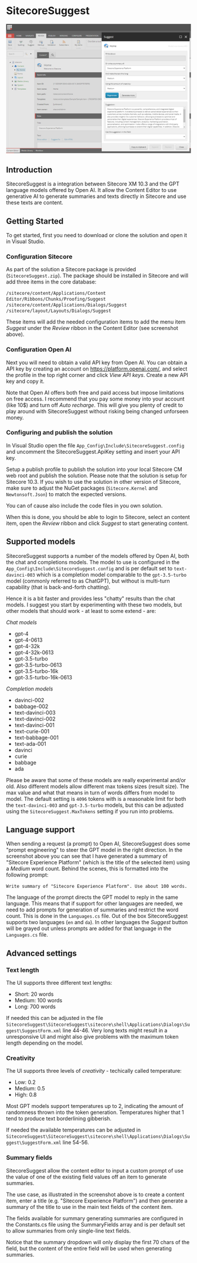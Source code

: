 # SitecoreSuggest

![Example](https://raw.githubusercontent.com/kristofferkjeldby/SitecoreSuggest/main/readme.png)

## Introduction

SitecoreSuggest is a integration between Sitecore XM 10.3 and the GPT language models offered by Open AI. It allow the Content Editor to use generative AI to generate summaries and texts directly in Sitecore and use these texts are content.

## Getting Started

To get started, first you need to download or clone the solution and open it in Visual Studio.

### Configuration Sitecore

As part of the solution a Sitecore package is provided (`SitecoreSuggest.zip`). The package should be installed in Sitecore and will add three items in the core database:

```
/sitecore/content/Applications/Content Editor/Ribbons/Chunks/Proofing/Suggest
/sitecore/content/Applications/Dialogs/Suggest
/sitecore/layout/Layouts/Dialogs/Suggest
```

These items will add the needed configuration items to add the menu item *Suggest* under the *Review* ribbon in the Content Editor (see screenshot above).

### Configuration Open AI

Next you will need to obtain a valid API key from Open AI. You can obtain a API key by creating an account on https://platform.openai.com/, and select the profile in the top right corner and click *View API keys*. Create a new API key and copy it.

Note that Open AI offers both free and paid access but impose limitations on free access. I recommend that you pay some money into your account (like 10$) and turn off *Auto recharge*. This will give you plenty of credit to play around with SitecoreSuggest without risking being changed unforseen money.

### Configuring and publish the solution

In Visual Studio open the file `App_Config\Include\SitecoreSuggest.config` and uncomment the SitecoreSuggest.ApiKey setting and insert your API key. 

Setup a publish profile to publish the solution into your local Sitecore CM web root and publish the solution. Please note that the solution is setup for Sitecore 10.3. If you wish to use the solution in other version of Sitecore, make sure to adjust the NuGet packages (`Sitecore.Kernel` and `Newtonsoft.Json`) to match the expected versions.

You can of cause also include the code files in you own solution.

When this is done, you should be able to login to Sitecore, select an content item, open the *Review* ribbon and click *Suggest* to start generating content. 

## Supported models

SitecoreSuggest supports a number of the models offered by Open AI, both the chat and completions models. The model to use is configured in the `App_Config\Include\SitecoreSuggest.config` and is per default set to `text-davinci-003` which is a completion model comparable to the `gpt-3.5-turbo` model (commonly referred to as ChatGPT), but without is multi-turn capability (that is back-and-forth chatting). 

Hence it is a bit faster and provides less "chatty" results than the chat models. I suggest you start by experimenting with these two models, but other models that should work - at least to some extend - are:

_Chat models_

- gpt-4
- gpt-4-0613
- gpt-4-32k
- gpt-4-32k-0613
- gpt-3.5-turbo
- gpt-3.5-turbo-0613
- gpt-3.5-turbo-16k
- gpt-3.5-turbo-16k-0613

_Completion models_

- davinci-002 
- babbage-002 
- text-davinci-003 
- text-davinci-002 
- text-davinci-001 
- text-curie-001 
- text-babbage-001 
- text-ada-001 
- davinci 
- curie 
- babbage 
- ada

Please be aware that some of these models are really experimental and/or old. Also different models allow different max tokens sizes (result size). The max value and what that means in turn of words differs from model to model. The default setting is `4096` tokens with is a reasonable limit for both the `text-davinci-003` and `gpt-3.5-turbo` models, but this can be adjusted using the `SitecoreSuggest.MaxTokens` setting if you run into problems.

## Language support

When sending a request (a prompt) to Open AI, SitecoreSuggest does some "prompt engineering" to steer the GPT model in the right direction. In the screenshot above you can see that I have generated a summary of "Sitecore Experience Platform" (which is the title of the selected item) using a *Medium* word count. Behind the scenes, this is formatted into the following prompt: 

```
Write summary of "Sitecore Experience Platform". Use about 100 words.
```

The language of the prompt directs the GPT model to reply in the same language. This means that if support for other languages are needed, we need to add prompts for generation of summaries and restrict the word count. This is done in the `Languages.cs` file. Out of the box SitecoreSuggest supports two languages (`en` and `da`). In other languages the *Suggest* button will be grayed out unless prompts are added for that language in the `Languages.cs` file. 

## Advanced settings

### Text length

The UI supports three different text lengths:

- Short: 20 words
- Medium: 100 words
- Long: 700 words

If needed this can be adjusted in the file `SitecoreSuggest\SitecoreSuggest\sitecore\shell\Applications\Dialogs\Suggest\SuggestForm.xml` line 44-46. Very long texts might result in a unresponsive UI and might also give problems with the maximum token length depending on the model.

### Creativity

The UI supports three levels of *creativity* - techically called temperature:

- Low: 0.2
- Medium: 0.5
- High: 0.8

Most GPT models support temperatures up to 2, indicating the amount of randomness thrown into the token generation. Temperatures higher that 1 tend to produce text borderlining gibberish. 

If needed the available temperatures can be adjusted in `SitecoreSuggest\SitecoreSuggest\sitecore\shell\Applications\Dialogs\Suggest\SuggestForm.xml` line 54-56.

### Summary fields

SitecoreSuggest allow the content editor to input a custom prompt of use the value of one of the existing field values off an item to generate summaries.

The use case, as illustrated in the screenshot above is to create a content item, enter a title (e.g. "Sitecore Experience Platform") and then generate a summary of the title to use in the main text fields of the content item.

The fields available for summary generating summaries are configured in the Constants.cs file using the SummaryFields array and is per default set to allow summaries from only single-line text fields. 

Notice that the summary dropdown will only display the first 70 chars of the field, but the content of the entire field will be used when generating summaries.


